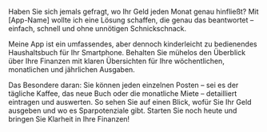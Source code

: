 Haben Sie sich jemals gefragt, wo Ihr Geld jeden Monat genau hinfließt? Mit [App-Name] wollte ich eine Lösung schaffen, die genau das beantwortet – einfach, schnell und ohne unnötigen Schnickschnack.

Meine App ist ein umfassendes, aber dennoch kinderleicht zu bedienendes Haushaltsbuch für Ihr Smartphone. Behalten Sie mühelos den Überblick über Ihre Finanzen mit klaren Übersichten für Ihre wöchentlichen, monatlichen und jährlichen Ausgaben.

Das Besondere daran: Sie können jeden einzelnen Posten – sei es der tägliche Kaffee, das neue Buch oder die monatliche Miete – detailliert eintragen und auswerten. So sehen Sie auf einen Blick, wofür Sie Ihr Geld ausgeben und wo es Sparpotenziale gibt. Starten Sie noch heute und bringen Sie Klarheit in Ihre Finanzen!

